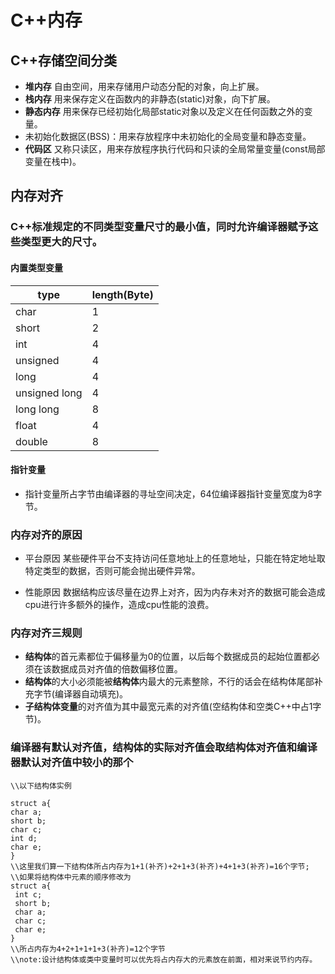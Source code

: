 # C++内存


## C++存储空间分类 


+ **堆内存** 自由空间，用来存储用户动态分配的对象，向上扩展。
+ **栈内存** 用来保存定义在函数内的非静态(static)对象，向下扩展。
+ **静态内存** 用来保存已经初始化局部static对象以及定义在任何函数之外的变量。
+ 未初始化数据区(BSS)：用来存放程序中未初始化的全局变量和静态变量。
+ **代码区** 又称只读区，用来存放程序执行代码和只读的全局常量变量(const局部变量在栈中)。

 
## 内存对齐

### C++标准规定的不同类型变量尺寸的最小值，同时允许编译器赋予这些类型更大的尺寸。
#### 内置类型变量
 |type   | length(Byte)|
 |------ |------       |
 |char   | 1           |
 |short  | 2           |
 |int    | 4           |
 |unsigned|4           |  
 |long   | 4           |
 |unsigned long|4      |
 |long long|8          |
 |float   |4           |
 |double  |8           |

#### 指针变量
+ 指针变量所占字节由编译器的寻址空间决定，64位编译器指针变量宽度为8字节。
### 内存对齐的原因
+ 平台原因 某些硬件平台不支持访问任意地址上的任意地址，只能在特定地址取特定类型的数据，否则可能会抛出硬件异常。

+ 性能原因 数据结构应该尽量在边界上对齐，因为内存未对齐的数据可能会造成cpu进行许多额外的操作，造成cpu性能的浪费。

### 内存对齐三规则

+ **结构体**的首元素都位于偏移量为0的位置，以后每个数据成员的起始位置都必须在该数据成员对齐值的倍数偏移位置。
+ **结构体**的大小必须能被**结构体**内最大的元素整除，不行的话会在结构体尾部补充字节(编译器自动填充)。
+ **子结构体变量**的对齐值为其中最宽元素的对齐值(空结构体和空类C++中占1字节)。

### 编译器有默认对齐值，结构体的实际对齐值会取结构体对齐值和编译器默认对齐值中较小的那个
```
\\以下结构体实例

struct a{
char a;
short b;
char c;
int d;
char e;
}
\\这里我们算一下结构体所占内存为1+1(补齐)+2+1+3(补齐)+4+1+3(补齐)=16个字节;
\\如果将结构体中元素的顺序修改为
struct a{
 int c;
 short b;
 char a;
 char c;
 char e;
}
\\所占内存为4+2+1+1+1+3(补齐)=12个字节
\\note:设计结构体或类中变量时可以优先将占内存大的元素放在前面，相对来说节约内存。
```